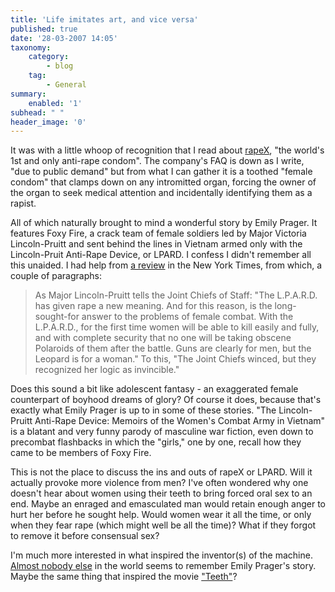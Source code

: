 ```yaml
---
title: 'Life imitates art, and vice versa'
published: true
date: '28-03-2007 14:05'
taxonomy:
    category:
        - blog
    tag:
        - General
summary:
    enabled: '1'
subhead: " "
header_image: '0'
---
```


It was with a little whoop of recognition that I read about [rapeX](http://www.rapestop.net/), "the world's 1st and only anti-rape condom".  The company's FAQ is down as I write, "due to public demand" but from what I can gather it is a toothed "female condom" that clamps down on any intromitted organ, forcing the owner of the organ to seek medical attention and incidentally identifying them as a rapist.

All of which naturally brought to mind a wonderful story by Emily Prager. It features Foxy Fire, a crack team of female soldiers led by Major Victoria Lincoln-Pruitt and sent behind the lines in Vietnam armed only with the Lincoln-Pruit Anti-Rape Device, or LPARD. I confess I didn't remember all this unaided. I had help from [a review](https://web.archive.org/web/20220328074815/https://www.nytimes.com/1982/10/04/books/books-of-the-times-195255.html?sec=&spon=&pagewanted=1%2F) in the New York Times, from which, a couple of paragraphs:

> As Major Lincoln-Pruitt tells the Joint Chiefs of Staff: "The L.P.A.R.D. has given rape a new meaning. And for this reason, is the long-sought-for answer to the problems of female combat. With the L.P.A.R.D., for the first time women will be able to kill easily and fully, and with complete security that no one will be taking obscene Polaroids of them after the battle. Guns are clearly for men, but the Leopard is for a woman." To this, "The Joint Chiefs winced, but they recognized her logic as invincible."

Does this sound a bit like adolescent fantasy - an exaggerated female counterpart of boyhood dreams of glory? Of course it does, because that's exactly what Emily Prager is up to in some of these stories. "The Lincoln-Pruitt Anti-Rape Device: Memoirs of the Women's Combat Army in Vietnam" is a blatant and very funny parody of masculine war fiction, even down to precombat flashbacks in which the "girls," one by one, recall how they came to be members of Foxy Fire.

This is not the place to discuss the ins and outs of rapeX or LPARD. Will it actually provoke more violence from men? I've often wondered why one doesn't hear about women using their teeth to bring forced oral sex to an end. Maybe an enraged and emasculated man would retain enough anger to hurt her before he sought help. Would women wear it all the time, or only when they fear rape (which might well be all the time)? What if they forgot to remove it before consensual sex?

I'm much more interested in what inspired the inventor(s) of the machine. [Almost nobody else](https://web.archive.org/web/20060321090800/http://susiebright.blogs.com/susie_brights_journal_/2006/02/in_bed_with_sus.html) in the world seems to remember Emily Prager's story. Maybe the same thing that inspired the movie ["Teeth"](https://web.archive.org/web/20100413103559/http://www.feministing.com/archives/006426.html)?
